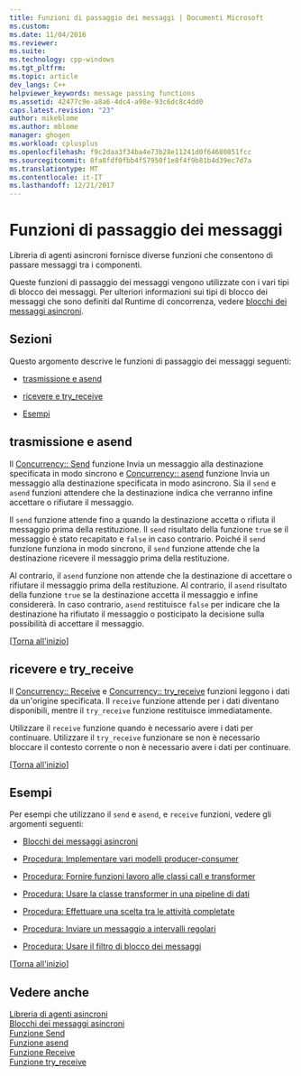 ```yaml
---
title: Funzioni di passaggio dei messaggi | Documenti Microsoft
ms.custom: 
ms.date: 11/04/2016
ms.reviewer: 
ms.suite: 
ms.technology: cpp-windows
ms.tgt_pltfrm: 
ms.topic: article
dev_langs: C++
helpviewer_keywords: message passing functions
ms.assetid: 42477c9e-a8a6-4dc4-a98e-93c6dc8c4dd0
caps.latest.revision: "23"
author: mikeblome
ms.author: mblome
manager: ghogen
ms.workload: cplusplus
ms.openlocfilehash: f9c2daa3f34ba4e73b28e11241d0f64680851fcc
ms.sourcegitcommit: 8fa8fdf0fbb4f57950f1e8f4f9b81b4d39ec7d7a
ms.translationtype: MT
ms.contentlocale: it-IT
ms.lasthandoff: 12/21/2017
---
```

# <a name="message-passing-functions"></a>Funzioni di passaggio dei messaggi
Libreria di agenti asincroni fornisce diverse funzioni che consentono di passare messaggi tra i componenti.  
  
 Queste funzioni di passaggio dei messaggi vengono utilizzate con i vari tipi di blocco dei messaggi. Per ulteriori informazioni sui tipi di blocco dei messaggi che sono definiti dal Runtime di concorrenza, vedere [blocchi dei messaggi asincroni](../../parallel/concrt/asynchronous-message-blocks.md).  
  
##  <a name="top"></a> Sezioni  
 Questo argomento descrive le funzioni di passaggio dei messaggi seguenti:  
  
-   [trasmissione e asend](#send)  
  
-   [ricevere e try_receive](#receive)  
  
-   [Esempi](#examples)  
  
##  <a name="send"></a>trasmissione e asend  

 Il [Concurrency:: Send](reference/concurrency-namespace-functions.md#send) funzione Invia un messaggio alla destinazione specificata in modo sincrono e [Concurrency:: asend](reference/concurrency-namespace-functions.md#asend) funzione Invia un messaggio alla destinazione specificata in modo asincrono. Sia il `send` e `asend` funzioni attendere che la destinazione indica che verranno infine accettare o rifiutare il messaggio.  
  
 Il `send` funzione attende fino a quando la destinazione accetta o rifiuta il messaggio prima della restituzione. Il `send` risultato della funzione `true` se il messaggio è stato recapitato e `false` in caso contrario. Poiché il `send` funzione funziona in modo sincrono, il `send` funzione attende che la destinazione ricevere il messaggio prima della restituzione.  
  
 Al contrario, il `asend` funzione non attende che la destinazione di accettare o rifiutare il messaggio prima della restituzione. Al contrario, il `asend` risultato della funzione `true` se la destinazione accetta il messaggio e infine considererà. In caso contrario, `asend` restituisce `false` per indicare che la destinazione ha rifiutato il messaggio o posticipato la decisione sulla possibilità di accettare il messaggio.  
  
 [[Torna all'inizio](#top)]  
  
##  <a name="receive"></a>ricevere e try_receive  

 Il [Concurrency:: Receive](reference/concurrency-namespace-functions.md#receive) e [Concurrency:: try_receive](reference/concurrency-namespace-functions.md#try_receive) funzioni leggono i dati da un'origine specificata. Il `receive` funzione attende per i dati diventano disponibili, mentre il `try_receive` funzione restituisce immediatamente.  
  
 Utilizzare il `receive` funzione quando è necessario avere i dati per continuare. Utilizzare il `try_receive` funzionare se non è necessario bloccare il contesto corrente o non è necessario avere i dati per continuare.  
  
 [[Torna all'inizio](#top)]  
  
##  <a name="examples"></a> Esempi  
 Per esempi che utilizzano il `send` e `asend`, e `receive` funzioni, vedere gli argomenti seguenti:  
  
-   [Blocchi dei messaggi asincroni](../../parallel/concrt/asynchronous-message-blocks.md)  
  
-   [Procedura: Implementare vari modelli producer-consumer](../../parallel/concrt/how-to-implement-various-producer-consumer-patterns.md)  
  
-   [Procedura: Fornire funzioni lavoro alle classi call e transformer](../../parallel/concrt/how-to-provide-work-functions-to-the-call-and-transformer-classes.md)  
  
-   [Procedura: Usare la classe transformer in una pipeline di dati](../../parallel/concrt/how-to-use-transformer-in-a-data-pipeline.md)  
  
-   [Procedura: Effettuare una scelta tra le attività completate](../../parallel/concrt/how-to-select-among-completed-tasks.md)  
  
-   [Procedura: Inviare un messaggio a intervalli regolari](../../parallel/concrt/how-to-send-a-message-at-a-regular-interval.md)  
  
-   [Procedura: Usare il filtro di blocco dei messaggi](../../parallel/concrt/how-to-use-a-message-block-filter.md)  
  
 [[Torna all'inizio](#top)]  
  
## <a name="see-also"></a>Vedere anche  
 [Libreria di agenti asincroni](../../parallel/concrt/asynchronous-agents-library.md)   
 [Blocchi dei messaggi asincroni](../../parallel/concrt/asynchronous-message-blocks.md)   
 [Funzione Send](reference/concurrency-namespace-functions.md#send)   
 [Funzione asend](reference/concurrency-namespace-functions.md#asend)   
 [Funzione Receive](reference/concurrency-namespace-functions.md#receive)   
 [Funzione try_receive](reference/concurrency-namespace-functions.md#try_receive)


